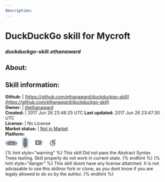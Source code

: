 ```yaml
---  
description:   
---  
```

# DuckDuckGo skill for Mycroft  
### _duckduckgo-skill.ethanaward_  
## About:  


## Skill information:  
**Github:** | [https://github.com/ethanaward/duckduckgo-skill](https://github.com/ethanaward/duckduckgo-skill)  
**Owner:** | [@ethanaward](https://github.com/ethanaward)  
**Created:** | 2017 Jun 26 23:46:25 UTC  **Last updated:** 2017 Jun 26 23:47:30 UTC  
**License:** | No License  
**Market status:** | [Not in Market](https://market.mycroft.ai/skill/)  
**Platform:**  
 ![](../.gitbook/assets/mark-1-icon.png)  ![](../.gitbook/assets/mark-2-icon.png)  ![](../.gitbook/assets/picroft-icon.png)  ![](../.gitbook/assets/kde.png)   
{% hint style="warning" %}
This skill Did not pass the Abstract Syntax Trees testing. Skill properly do not work in current state.
{% endhint %}
{% hint style="danger" %}
This skill dosnt have any license attatched. It is not adviasable to use this skillnor fork or clone, as you dont know if you are legaly allowed to do so by the auhtor.
{% endhint %}
